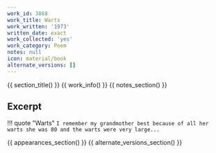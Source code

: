 ```yaml
---
work_id: 3868
work_title: Warts
work_written: '1973'
written_date: exact
work_collected: 'yes'
work_category: Poem
notes: null
icon: material/book
alternate_versions: []
---
```


{{ section_title() }}
{{ work_info() }}
{{ notes_section() }}
## Excerpt
!!! quote "Warts"
    ```
    I remember my grandmother best
    because of all her warts
    she was 80 and the warts were
    very large...
    ```

{{ appearances_section() }}
{{ alternate_versions_section() }}